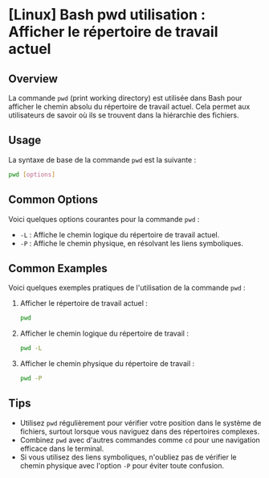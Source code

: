 # [Linux] Bash pwd utilisation : Afficher le répertoire de travail actuel

## Overview
La commande `pwd` (print working directory) est utilisée dans Bash pour afficher le chemin absolu du répertoire de travail actuel. Cela permet aux utilisateurs de savoir où ils se trouvent dans la hiérarchie des fichiers.

## Usage
La syntaxe de base de la commande `pwd` est la suivante :

```bash
pwd [options]
```

## Common Options
Voici quelques options courantes pour la commande `pwd` :

- `-L` : Affiche le chemin logique du répertoire de travail actuel.
- `-P` : Affiche le chemin physique, en résolvant les liens symboliques.

## Common Examples
Voici quelques exemples pratiques de l'utilisation de la commande `pwd` :

1. Afficher le répertoire de travail actuel :
   ```bash
   pwd
   ```

2. Afficher le chemin logique du répertoire de travail :
   ```bash
   pwd -L
   ```

3. Afficher le chemin physique du répertoire de travail :
   ```bash
   pwd -P
   ```

## Tips
- Utilisez `pwd` régulièrement pour vérifier votre position dans le système de fichiers, surtout lorsque vous naviguez dans des répertoires complexes.
- Combinez `pwd` avec d'autres commandes comme `cd` pour une navigation efficace dans le terminal.
- Si vous utilisez des liens symboliques, n'oubliez pas de vérifier le chemin physique avec l'option `-P` pour éviter toute confusion.